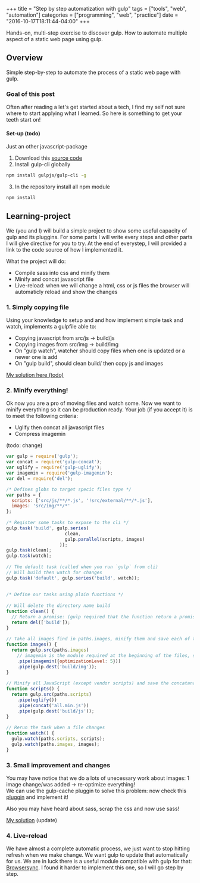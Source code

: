 +++
title = "Step by step automatization with gulp"
tags = ["tools", "web", "automation"]
categories = ["programming", "web", "practice"]
date = "2016-10-17T18:11:44-04:00"
+++

Hands-on, multi-step exercise to discover gulp. How to automate multiple aspect of a static web page using gulp.

<!--more--> 


## Overview

Simple step-by-step to automate the process of a static web page with gulp.



### Goal of this post

Often after reading a let's get started about a tech, I find my self not sure where to start applying what I learned.
So here is something to get your teeth start on!


#### Set-up (todo)

Just an other javascript-package

1. Download this [source code]()
2. Install gulp-cli globally  

~~~bash
npm install gulpjs/gulp-cli -g
~~~

3. In the repository install all npm module  

~~~bash
npm install 
~~~

## Learning-project

We (you and I) will build a simple project to show some useful capacity of gulp and its pluggins.
For some parts I will write every steps and other parts I will give directive for you to try. 
At the end of everystep, I will provided a link to the code source of how I implemented it.   

What the project will do:  
* Compile sass into css and minify them
* Minify and concat javascript file
* Live-reload: when we will change a html, css or js files the browser will automaticly reload and show the changes

### 1. Simply copying file

Using your knowledge to setup and and how implement simple task and watch, implements a gulpfile able to:  
* Copying javascript from src/js -> build/js 
* Copying images from src/img -> build/img
* On "gulp watch", watcher should copy files when one is updated or a newer one is add 
* On "gulp build", should clean build/ then copy js and images

[My solution here (todo)](https://github.com/PrincessMadMath/hwe_gulp-introduction/tree/1_Copying)


### 2. Minify everything!

Ok now you are a pro of moving files and watch some. Now we want to minify everything so it can be production ready. 
Your job (if you accept it) is to meet the following criteria:
* Uglify then concat all javascript files
* Compress imagemin

(todo: change)

~~~javascript
var gulp = require('gulp');
var concat = require('gulp-concat');
var uglify = require('gulp-uglify');
var imagemin = require('gulp-imagemin');
var del = require('del');

/* Defines globs to target specic files type */
var paths = {
  scripts: ['src/js/**/*.js', '!src/external/**/*.js'],
  images: 'src/img/**/*'
};
 
/* Register some tasks to expose to the cli */
gulp.task('build', gulp.series(
                      clean,
                      gulp.parallel(scripts, images)
                    ));
gulp.task(clean);
gulp.task(watch);
 
// The default task (called when you run `gulp` from cli) 
// Will build then watch for changes
gulp.task('default', gulp.series('build', watch));
 
 
/* Define our tasks using plain functions */
 
// Will delete the directory name build
function clean() {
  // Return a promise: (gulp required that the function return a promise, a stream or alternatively take a call back and call it)
  return del(['build']);
}
 
// Take all images find in paths.images, minify them and save each of them in "build/img" (initial one doesn't change)
function images() {
  return gulp.src(paths.images)
    // imagemin is the module required at the beginning of the files, some module can take option
    .pipe(imagemin({optimizationLevel: 5}))
    .pipe(gulp.dest('build/img'));
}
 
// Minify all JavaScript (except vendor scripts) and save the concatanate result in "build/js"
function scripts() {
  return gulp.src(paths.scripts)
    .pipe(uglify())
    .pipe(concat('all.min.js'))
    .pipe(gulp.dest('build/js'));
}
 
// Rerun the task when a file changes 
function watch() {
  gulp.watch(paths.scripts, scripts);
  gulp.watch(paths.images, images);
}

~~~

### 3. Small improvement and changes

You may have notice that we do a lots of unecessary work about images: 1 image change/was added -> re-optimize everything!  
We can use the gulp-cache pluggin to solve this problem: now check this [pluggin](https://www.npmjs.com/package/gulp-cached/) and implement it!

Also you may have heard about sass, scrap the css and now use sass!


[My solution](#) (update)


### 4. Live-reload

We have almost a complete automatic process, we just want to stop hitting refresh when we make change. We want gulp to update that automatically for us.
We are in luck there is a useful module compatible with gulp for that: [Browsersync](https://www.browsersync.io/docs/gulp).
I found it harder to implement this one, so I will go step by step.
